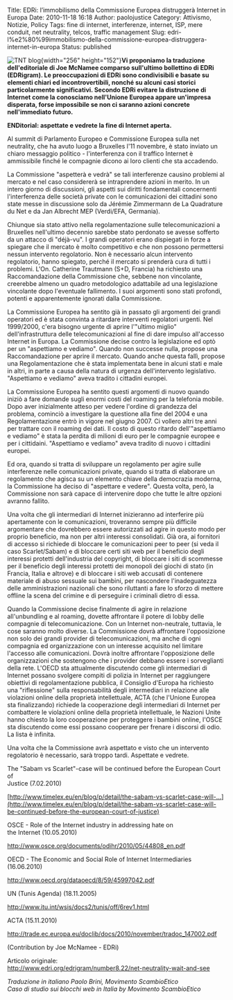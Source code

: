 Title: EDRi: l’immobilismo della Commissione Europea distruggerà Internet in Europa
Date: 2010-11-18 16:18
Author: paolojustice
Category: Attivismo, Notizie, Policy
Tags: fine di internet, interferenze, internet, ISP, mere conduit, net neutrality, telcos, traffic management
Slug: edri-l%e2%80%99immobilismo-della-commissione-europea-distruggera-internet-in-europa
Status: published

![TNT blog](http://blog.tntvillage.scambioetico.org/wp-content/uploads/2009/11/250px-Berlaymont_wide_from_Schuman_Roundabout_7-9_correction.jpg){width="256" height="152"}**Vi proponiamo la traduzione dell'editoriale di Joe McNamee comparso sull'ultimo bollettino di EDRi (EDRigram). Le preoccupazioni di EDRi sono condivisibili e basate su elementi chiari ed incontrovertibili, nonché su alcuni casi storici particolarmente significativi. Secondo EDRi evitare la distruzione di Internet come la conosciamo nell'Unione Europea appare un'impresa disperata, forse impossibile se non ci saranno azioni concrete nell'immediato futuro.**  
  
**<!--more-->**

**ENDitorial: aspettate e vedrete la fine di Internet aperta.**

Al summit di Parlamento Europeo e Commissione Europea sulla net neutrality, che ha avuto luogo a Bruxelles l'11 novembre, è stato inviato un chiaro messaggio politico - l'interferenza con il traffico Internet è ammissibile finché le compagnie dicono ai loro clienti che sta accadendo.

La Commissione "aspetterà e vedrà" se tali interferenze causino problemi al mercato e nel caso considererà se intraprendere azioni in merito. In un intero giorno di discussioni, gli aspetti sui diritti fondamentali concernenti l'interferenza delle società private con le comunicazioni dei cittadini sono state messe in discussione solo da Jérémie Zimmermann de La Quadrature du Net e da Jan Albrecht MEP (Verdi/EFA, Germania).

Chiunque sia stato attivo nella regolamentazione sulle telecomunicazioni a Bruxelles nell'ultimo decennio sarebbe stato perdonato se avesse sofferto da un attacco di "déjà-vu". I grandi operatori erano dispiegati in forze a spiegare che il mercato è molto competitivo e che non possono permettersi nessun intervento regolatorio. Non è necessario alcun intervento regolatorio, hanno spiegato, perché il mercato si prenderà cura di tutti i problemi. L'On. Catherine Trautmann (S+D, Francia) ha richiesto una Raccomandazione della Commissione che, sebbene non vincolante, creerebbe almeno un quadro metodologico adattabile ad una legislazione vincolante dopo l'eventuale fallimento. I suoi argomenti sono stati profondi, potenti e apparentemente ignorati dalla Commissione.

La Commissione Europea ha sentito già in passato gli argomenti dei grandi operatori ed è stata convinta a ritardare interventi regolatori urgenti. Nel 1999/2000, c'era bisogno urgente di aprire l'"ultimo miglio" dell'infrastruttura delle telecomunicazioni al fine di dare impulso all'accesso Internet in Europa. La Commissione decise contro la legislazione ed optò per un "aspettiamo e vediamo". Quando non successe nulla, propose una Raccomandazione per aprire il mercato. Quando anche questa fallì, propose una Regolamentazione che è stata implementata bene in alcuni stati e male in altri, in parte a causa della natura di urgenza dell'intervento legislativo. "Aspettiamo e vediamo" aveva tradito i cittadini europei.

La Commissione Europea ha sentito questi argomenti di nuovo quando iniziò a fare domande sugli enormi costi del roaming per la telefonia mobile. Dopo aver inizialmente atteso per vedere l'ordine di grandezza del problema, cominciò a investigare la questione alla fine del 2004 e una Regolamentazione entrò in vigore nel giugno 2007. Ci vollero altri tre anni per trattare con il roaming dei dati. Il costo di questo ritardo dell'"aspettiamo e vediamo" è stata la perdita di milioni di euro per le compagnie europee e per i cittidaini. "Aspettiamo e vediamo" aveva tradito di nuovo i cittadini europei.

Ed ora, quando si tratta di sviluppare un regolamento per agire sulle interferenze nelle comunicazioni private, quando si tratta di elaborare un regolamento che agisca su un elemento chiave della democrazia moderna, la Commissione ha deciso di "aspettare e vedere". Questa volta, però, la Commissione non sarà capace di intervenire dopo che tutte le altre opzioni avranno fallito.

Una volta che gli intermediari di Internet inizieranno ad interferire più apertamente con le comunicazioni, troveranno sempre più difficile argomentare che dovrebbero essere autorizzati ad agire in questo modo per proprio beneficio, ma non per altri interessi consolidati. Già ora, ai fornitori di accesso si richiede di bloccare le comunicazioni peer to peer (si veda il caso Scarlet/Sabam) e di bloccare certi siti web per il beneficio degli interessi protetti dell'industria del copyright, di bloccare i siti di scommesse per il beneficio degli interessi protetti dei monopoli dei giochi di stato (in Francia, Italia e altrove) e di bloccare i siti web accusati di contenere materiale di abuso sessuale sui bambini, per nascondere l'inadeguatezza delle amministrazioni nazionali che sono riluttanti a fare lo sforzo di mettere offline la scena del crimine e di perseguire i criminali dietro di essa.

Quando la Commissione decise finalmente di agire in relazione all'unbundling e al roaming, dovette affrontare il potere di lobby delle compagnie di telecomunicazione. Con un Internet non-neutrale, tuttavia, le cose saranno molto diverse. La Commissione dovrà affrontare l'opposizione non solo dei grandi provider di telecomunicazioni, ma anche di ogni compagnia ed organizzazione con un interesse acquisito nel limitare l'accesso alle comunicazioni. Dovrà inoltre affrontare l'opposizione delle organizzazioni che sostengono che i provider debbano essere i sorveglianti della rete. L'OECD sta attualmente discutendo come gli intermediari di Internet possano svolgere compiti di polizia in Internet per raggiungere obiettivi di regolamentazione pubblica, il Consiglio d'Europa ha richiesto una "riflessione" sulla responsabilità degli intermediari in relazione alle violazioni online della proprietà intellettuale, ACTA (che l'Unione Europea sta finalizzando) richiede la cooperazione degli intermediari di Internet per combattere le violazioni online della proprietà intellettuale, le Nazioni Unite hanno chiesto la loro cooperazione per proteggere i bambini online, l'OSCE sta discutendo come essi possano cooperare per frenare i discorsi di odio. La lista è infinita.

Una volta che la Commissione avrà aspettato e visto che un intervento regolatorio è necessario, sarà troppo tardi. Aspettate e vedrete.

The "Sabam vs Scarlet"-case will be continued before the European Court of  
Justice (7.02.2010)  
  
[http://www.timelex.eu/en/blog/p/detail/the-sabam-vs-scarlet-case-will-...](http://www.timelex.eu/en/blog/p/detail/the-sabam-vs-scarlet-case-will-be-continued-before-the-european-court-of-justice)

OSCE - Role of the Internet industry in addressing hate on  
the Internet (10.05.2010)  
  
<http://www.osce.org/documents/odihr/2010/05/44808_en.pdf>

OECD - The Economic and Social Role of Internet Intermediaries (16.06.2010)  
  
<http://www.oecd.org/dataoecd/8/59/45997042.pdf>

UN (Tunis Agenda) (18.11.2005)  
  
<http://www.itu.int/wsis/docs2/tunis/off/6rev1.html>

ACTA (15.11.2010)  
  
<http://trade.ec.europa.eu/doclib/docs/2010/november/tradoc_147002.pdf>

(Contribution by Joe McNamee - EDRi)

Articolo originale:  
<http://www.edri.org/edrigram/number8.22/net-neutrality-wait-and-see>

*Traduzione in italiano Paolo Brini, Movimento ScambioEtico  
Caso di studio sui blocchi web in Italia by Movimento ScambioEtico*
